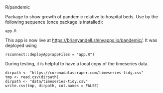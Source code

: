 R/pandemic

Package to show growth of pandemic relative to hospital beds.
Use by the following sequence (once package is installed):

```
app.R
```

This app is now live at <https://brianyandell.shinyapps.io/pandemic/>.
It was deployed using 

```
rsconnect::deployApp(appFiles = "app.R")
```

During testing, it is helpful to have a local copy of the timeseries data.

```
dirpath <- "https://coronadatascraper.com/timeseries-tidy.csv"
tmp <- read.csv(dirpath)
dirpath <- "data/timeseries-tidy.csv"
write.csv(tmp, dirpath, col.names = FALSE)
```

